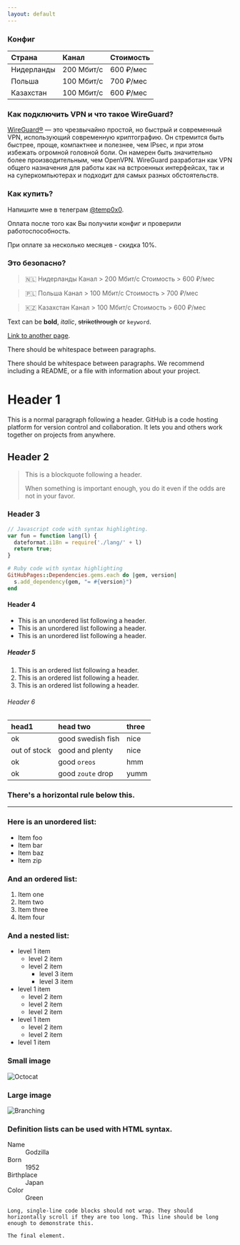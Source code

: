 ```yaml
---
layout: default
---
```

### Конфиг

| Страна       | Канал             | Стоимость |
|:-------------|:------------------|:----------|
| Нидерланды   | 200 Мбит/с        | 600 ₽/мес |
| Польша       | 100 Мбит/с        | 700 ₽/мес |
| Казахстан    | 100 Мбит/с        | 600 ₽/мес |

### Как подключить VPN и что такое WireGuard?


[WireGuard®](https://www.wireguard.com/#license) — это чрезвычайно простой, но быстрый и современный VPN, использующий современную криптографию. Он стремится быть быстрее, проще, компактнее и полезнее, чем IPsec, и при этом избежать огромной головной боли. Он намерен быть значительно более производительным, чем OpenVPN. WireGuard разработан как VPN общего назначения для работы как на встроенных интерфейсах, так и на суперкомпьютерах и подходит для самых разных обстоятельств.


### Как купить?
Напишите мне в телеграм [@temp0x0](https://t.me/temp0x0).

Оплата после того как Вы получили конфиг и проверили работоспособность.

При оплате за несколько месяцев - скидка 10%.

### Это безопасно?
> 🇳🇱 Нидерланды 
> Канал > 200 Мбит/с
> Стоимость > 600 ₽/мес

> 🇵🇱 Польша
> Канал > 100 Мбит/с
> Стоимость > 700 ₽/мес

> 🇰🇿 Казахстан 
> Канал > 100 Мбит/с
> Стоимость > 600 ₽/мес


Text can be **bold**, _italic_, ~~strikethrough~~ or `keyword`.

[Link to another page](./another-page.html).

There should be whitespace between paragraphs.

There should be whitespace between paragraphs. We recommend including a README, or a file with information about your project.

# Header 1

This is a normal paragraph following a header. GitHub is a code hosting platform for version control and collaboration. It lets you and others work together on projects from anywhere.

## Header 2

> This is a blockquote following a header.
>
> When something is important enough, you do it even if the odds are not in your favor.

### Header 3

```js
// Javascript code with syntax highlighting.
var fun = function lang(l) {
  dateformat.i18n = require('./lang/' + l)
  return true;
}
```

```ruby
# Ruby code with syntax highlighting
GitHubPages::Dependencies.gems.each do |gem, version|
  s.add_dependency(gem, "= #{version}")
end
```

#### Header 4

*   This is an unordered list following a header.
*   This is an unordered list following a header.
*   This is an unordered list following a header.

##### Header 5

1.  This is an ordered list following a header.
2.  This is an ordered list following a header.
3.  This is an ordered list following a header.

###### Header 6

| head1        | head two          | three |
|:-------------|:------------------|:------|
| ok           | good swedish fish | nice  |
| out of stock | good and plenty   | nice  |
| ok           | good `oreos`      | hmm   |
| ok           | good `zoute` drop | yumm  |

### There's a horizontal rule below this.

* * *

### Here is an unordered list:

*   Item foo
*   Item bar
*   Item baz
*   Item zip

### And an ordered list:

1.  Item one
1.  Item two
1.  Item three
1.  Item four

### And a nested list:

- level 1 item
  - level 2 item
  - level 2 item
    - level 3 item
    - level 3 item
- level 1 item
  - level 2 item
  - level 2 item
  - level 2 item
- level 1 item
  - level 2 item
  - level 2 item
- level 1 item

### Small image

![Octocat](https://github.githubassets.com/images/icons/emoji/octocat.png)

### Large image

![Branching](https://guides.github.com/activities/hello-world/branching.png)


### Definition lists can be used with HTML syntax.

<dl>
<dt>Name</dt>
<dd>Godzilla</dd>
<dt>Born</dt>
<dd>1952</dd>
<dt>Birthplace</dt>
<dd>Japan</dd>
<dt>Color</dt>
<dd>Green</dd>
</dl>

```
Long, single-line code blocks should not wrap. They should horizontally scroll if they are too long. This line should be long enough to demonstrate this.
```

```
The final element.
```
